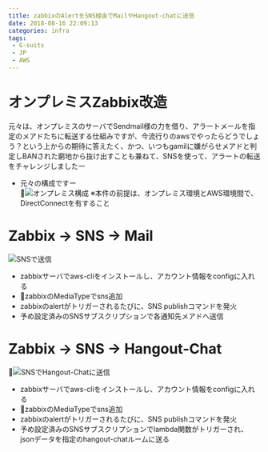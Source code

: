 ```yaml
---
title: zabbixのAlertをSNS経由でMailやHangout-chatに送信
date: 2018-08-16 22:09:13
categories: infra
tags: 
 - G-suits
 - JP
 - AWS
---
```


# オンプレミスZabbix改造
元々は、オンプレミスのサーバでSendmail様の力を借り、アラートメールを指定のメアドたちに転送する仕組みですが、今流行りのawsでやったらどうでしょう？という上からの期待に答えたく、かつ、いつもgamilに嫌がらせメアドと判定しBANされた窮地から抜け出すことも兼ねて、SNSを使って、アラートの転送をチャレンジしましたー  
<!--more-->

- 元々の構成ですー  
![オンプレミス構成](http://wx2.sinaimg.cn/mw690/735d420agy1fubv4wtub3j213w0lw46r.jpg)
※本件の前提は、オンプレミス環境とAWS環境間で、DirectConnectを有すること

# Zabbix → SNS → Mail
![SNSで送信](http://wx3.sinaimg.cn/mw690/735d420agy1fubv4uvp7mj21400mldlc.jpg)
- zabbixサーバでaws-cliをインストールし、アカウント情報をconfigに入れる  
- zabbixのMediaTypeでsns追加
- zabbixのalertがトリガーされるたびに、SNS publishコマンドを発火
- 予め設定済みのSNSサブスクリプションで各通知先メアドへ送信

# Zabbix → SNS → Hangout-Chat
![SNSでHangout-Chatに送信](http://wx1.sinaimg.cn/mw690/735d420agy1fubv4vwezsj21400m0n4k.jpg)
- zabbixサーバでaws-cliをインストールし、アカウント情報をconfigに入れる  
- zabbixのMediaTypeでsns追加
- zabbixのalertがトリガーされるたびに、SNS publishコマンドを発火
- 予め設定済みのSNSサブスクリプションでlambda関数がトリガーされ、jsonデータを指定のhangout-chatルームに送る